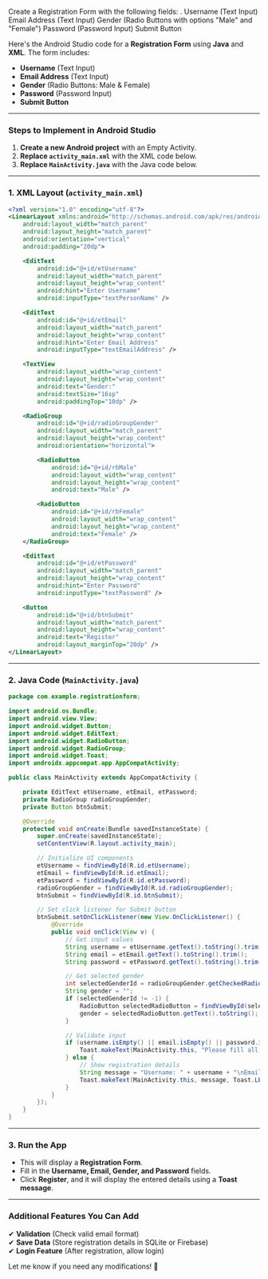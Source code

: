 Create a Registration Form with the following fields: 
. Username (Text Input) 
Email Address (Text Input) 
Gender (Radio Buttons with options "Male" and "Female") 
Password (Password Input) 
Submit Button  



Here's the Android Studio code for a **Registration Form** using **Java** and **XML**. The form includes:  
- **Username** (Text Input)  
- **Email Address** (Text Input)  
- **Gender** (Radio Buttons: Male & Female)  
- **Password** (Password Input)  
- **Submit Button**  

---

### **Steps to Implement in Android Studio**
1. **Create a new Android project** with an Empty Activity.  
2. **Replace `activity_main.xml`** with the XML code below.  
3. **Replace `MainActivity.java`** with the Java code below.  

---

### **1. XML Layout (`activity_main.xml`)**
```xml
<?xml version="1.0" encoding="utf-8"?>
<LinearLayout xmlns:android="http://schemas.android.com/apk/res/android"
    android:layout_width="match_parent"
    android:layout_height="match_parent"
    android:orientation="vertical"
    android:padding="20dp">

    <EditText
        android:id="@+id/etUsername"
        android:layout_width="match_parent"
        android:layout_height="wrap_content"
        android:hint="Enter Username"
        android:inputType="textPersonName" />

    <EditText
        android:id="@+id/etEmail"
        android:layout_width="match_parent"
        android:layout_height="wrap_content"
        android:hint="Enter Email Address"
        android:inputType="textEmailAddress" />

    <TextView
        android:layout_width="wrap_content"
        android:layout_height="wrap_content"
        android:text="Gender:"
        android:textSize="16sp"
        android:paddingTop="10dp" />

    <RadioGroup
        android:id="@+id/radioGroupGender"
        android:layout_width="match_parent"
        android:layout_height="wrap_content"
        android:orientation="horizontal">

        <RadioButton
            android:id="@+id/rbMale"
            android:layout_width="wrap_content"
            android:layout_height="wrap_content"
            android:text="Male" />

        <RadioButton
            android:id="@+id/rbFemale"
            android:layout_width="wrap_content"
            android:layout_height="wrap_content"
            android:text="Female" />
    </RadioGroup>

    <EditText
        android:id="@+id/etPassword"
        android:layout_width="match_parent"
        android:layout_height="wrap_content"
        android:hint="Enter Password"
        android:inputType="textPassword" />

    <Button
        android:id="@+id/btnSubmit"
        android:layout_width="match_parent"
        android:layout_height="wrap_content"
        android:text="Register"
        android:layout_marginTop="20dp" />
</LinearLayout>
```

---

### **2. Java Code (`MainActivity.java`)**
```java
package com.example.registrationform;

import android.os.Bundle;
import android.view.View;
import android.widget.Button;
import android.widget.EditText;
import android.widget.RadioButton;
import android.widget.RadioGroup;
import android.widget.Toast;
import androidx.appcompat.app.AppCompatActivity;

public class MainActivity extends AppCompatActivity {

    private EditText etUsername, etEmail, etPassword;
    private RadioGroup radioGroupGender;
    private Button btnSubmit;

    @Override
    protected void onCreate(Bundle savedInstanceState) {
        super.onCreate(savedInstanceState);
        setContentView(R.layout.activity_main);

        // Initialize UI components
        etUsername = findViewById(R.id.etUsername);
        etEmail = findViewById(R.id.etEmail);
        etPassword = findViewById(R.id.etPassword);
        radioGroupGender = findViewById(R.id.radioGroupGender);
        btnSubmit = findViewById(R.id.btnSubmit);

        // Set click listener for Submit button
        btnSubmit.setOnClickListener(new View.OnClickListener() {
            @Override
            public void onClick(View v) {
                // Get input values
                String username = etUsername.getText().toString().trim();
                String email = etEmail.getText().toString().trim();
                String password = etPassword.getText().toString().trim();

                // Get selected gender
                int selectedGenderId = radioGroupGender.getCheckedRadioButtonId();
                String gender = "";
                if (selectedGenderId != -1) {
                    RadioButton selectedRadioButton = findViewById(selectedGenderId);
                    gender = selectedRadioButton.getText().toString();
                }

                // Validate input
                if (username.isEmpty() || email.isEmpty() || password.isEmpty() || gender.isEmpty()) {
                    Toast.makeText(MainActivity.this, "Please fill all fields", Toast.LENGTH_SHORT).show();
                } else {
                    // Show registration details
                    String message = "Username: " + username + "\nEmail: " + email + "\nGender: " + gender;
                    Toast.makeText(MainActivity.this, message, Toast.LENGTH_LONG).show();
                }
            }
        });
    }
}
```

---

### **3. Run the App**
- This will display a **Registration Form**.  
- Fill in the **Username, Email, Gender, and Password** fields.  
- Click **Register**, and it will display the entered details using a **Toast message**.  

---

### **Additional Features You Can Add**
✔ **Validation** (Check valid email format)  
✔ **Save Data** (Store registration details in SQLite or Firebase)  
✔ **Login Feature** (After registration, allow login)  

Let me know if you need any modifications! 🚀
